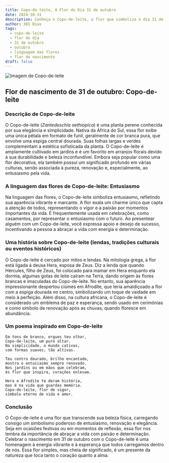 ```yaml
---
title: Copo-de-leite, A Flor do Dia 31 de outubro
date: 2024-10-31
description: Conheça o Copo-de-leite, a flor que simboliza o dia 31 de outubro e seu significado 'Entusiasmo'. Explore a beleza e o simbolismo desta flor encantadora.
author: 365 Dias
tags:
  - copo-de-leite
  - flor do dia
  - 31 de outubro
  - outubro
  - linguagem das flores
  - flor do nascimento
draft: false
---
```


![Imagem de Copo-de-leite](https://cdn.pixabay.com/photo/2020/11/18/07/47/calla-lily-5754565_1280.jpg#center)


## Flor de nascimento de 31 de outubro: Copo-de-leite

### Descrição de Copo-de-leite

O Copo-de-leite (_Zantedeschia aethiopica_) é uma planta perene conhecida por sua elegância e simplicidade. Nativa da África do Sul, essa flor exibe uma única pétala em formato de funil, geralmente de cor branca pura, que envolve uma espiga central dourada. Suas folhas largas e verdes complementam a estética sofisticada da planta. O Copo-de-leite é amplamente cultivado em jardins e é um favorito em arranjos florais devido à sua durabilidade e beleza inconfundível. Embora seja popular como uma flor decorativa, ela também possui um significado profundo em várias culturas, sendo associada à pureza, renovação e, especialmente, ao entusiasmo pela vida.

### A linguagem das flores de Copo-de-leite: Entusiasmo

Na linguagem das flores, o Copo-de-leite simboliza entusiasmo, refletindo sua aparência vibrante e marcante. A flor exala um charme único que capta a atenção de todos, representando o vigor e a paixão por momentos importantes da vida. É frequentemente usada em celebrações, como casamentos, por representar o entusiasmo com o futuro. Ao presentear alguém com um Copo-de-leite, você expressa apoio e desejo de sucesso, incentivando a pessoa a abraçar a vida com energia e determinação.

### Uma história sobre Copo-de-leite (lendas, tradições culturais ou eventos históricos)

O Copo-de-leite é cercado por mitos e lendas. Na mitologia grega, a flor está ligada à deusa Hera, esposa de Zeus. Diz a lenda que quando Hércules, filho de Zeus, foi colocado para mamar em Hera enquanto ela dormia, algumas gotas de leite caíram na Terra, dando origem às flores brancas e imaculadas do Copo-de-leite. No entanto, sua aparência impressionante despertou ciúmes em Afrodite, que teria amaldiçoado a flor com a espiga dourada no centro, simbolizando um toque de vaidade em meio à perfeição. Além disso, na cultura africana, o Copo-de-leite é considerado um emblema de paz e esperança, sendo usado em cerimônias e como símbolo de renovação após as chuvas, quando floresce em abundância.

### Um poema inspirado em Copo-de-leite

```
Em tons de branco, ergues teu olhar,  
Copo-de-leite, um puro altar.  
Na simplicidade, o mundo cativas,  
com formas suaves, tão altivas.  

Teu centro dourado, brilho encantado,  
mostra o entusiasmo sempre renovado.  
Nos jardins ou em mãos que celebram,  
és flor que inspira, corações enlevam.  

Hera e Afrodite te deram história,  
mas é na vida que guardas memória.  
Copo-de-leite, flor de vigor,  
símbolo eterno de vida e amor.  
```

### Conclusão

O Copo-de-leite é uma flor que transcende sua beleza física, carregando consigo um simbolismo poderoso de entusiasmo, renovação e elegância. Seja em ocasiões festivas ou em momentos de reflexão, essa flor nos lembra da importância de abraçar a vida com paixão e determinação. Celebrar o nascimento em 31 de outubro com o Copo-de-leite é uma homenagem à energia vibrante e à esperança que todos carregamos dentro de nós. Essa flor simples, mas cheia de significado, é um presente da natureza que toca tanto o coração quanto a alma.